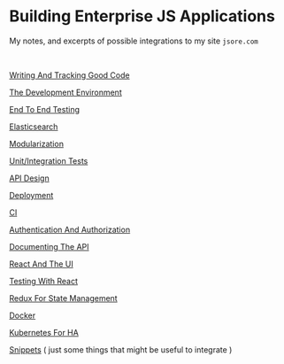 # Building Enterprise JS Applications

My notes, and excerpts of possible integrations to my site `jsore.com`

<br>

[Writing And Tracking Good Code]()

[The Development Environment]()

[End To End Testing]()

[Elasticsearch]()

[Modularization]()

[Unit/Integration Tests]()

[API Design]()

[Deployment]()

[CI]()

[Authentication And Authorization]()

[Documenting The API]()

[React And The UI]()

[Testing With React]()

[Redux For State Management]()

[Docker]()

[Kubernetes For HA]()

[Snippets]() ( just some things that might be useful to integrate )